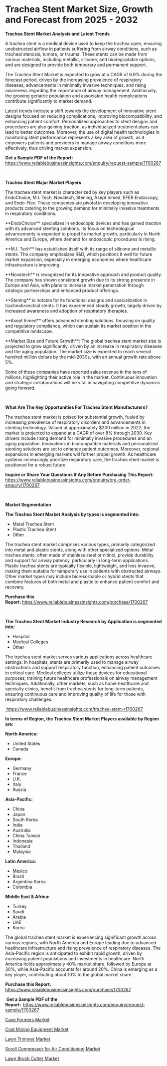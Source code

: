 <p><h1>Trachea Stent Market Size, Growth and Forecast from 2025 - 2032</h1></p><p><strong>Trachea Stent Market Analysis and Latest Trends</strong></p>
<p><p>A trachea stent is a medical device used to keep the trachea open, ensuring unobstructed airflow in patients suffering from airway conditions, such as tracheal stenosis, tumors, or trauma. These stents can be made from various materials, including metallic, silicone, and biodegradable options, and are designed to provide both temporary and permanent support.</p><p>The Trachea Stent Market is expected to grow at a CAGR of 6.9% during the forecast period, driven by the increasing prevalence of respiratory diseases, advancements in minimally invasive techniques, and rising awareness regarding the importance of airway management. Additionally, the growing geriatric population and associated health complications contribute significantly to market demand.</p><p>Latest trends indicate a shift towards the development of innovative stent designs focused on reducing complications, improving biocompatibility, and enhancing patient comfort. Personalized approaches to stent designs and procedures are also gaining traction, as individualized treatment plans can lead to better outcomes. Moreover, the use of digital health technologies in monitoring stent performance represents a key area of growth, as it empowers patients and providers to manage airway conditions more effectively, thus driving market expansion.</p></p>
<p><strong>Get a Sample PDF of the Report:&nbsp;</strong> <a href="https://www.reliablebusinessinsights.com/enquiry/request-sample/1700267?utm_campaign=3116&utm_medium=2&utm_source=Github&utm_content=ia&utm_term=27032025&utm_id=trachea-stent">https://www.reliablebusinessinsights.com/enquiry/request-sample/1700267</a></p>
<p>&nbsp;</p>
<p><strong>Trachea Stent Major Market Players</strong></p>
<p><p>The trachea stent market is characterized by key players such as EndoChoice, M.I. Tech, Novatech, Stening, Asept Inmed, EFER Endoscopy, and Endo-Flex. These companies are pivotal in developing innovative products catering to the growing demand for minimally invasive treatments in respiratory conditions. </p><p>**EndoChoice** specializes in endoscopic devices and has gained traction with its advanced stenting solutions. Its focus on technological advancements is expected to propel its market growth, particularly in North America and Europe, where demand for endoscopic procedures is rising.</p><p>**M.I. Tech** has established itself with its range of silicone and metallic stents. The company emphasizes R&D, which positions it well for future market expansion, especially in emerging economies where healthcare infrastructure is improving.</p><p>**Novatech** is recognized for its innovative approach and product quality. The company has shown consistent growth due to its strong presence in Europe and Asia, with plans to increase market penetration through strategic partnerships and enhanced product offerings.</p><p>**Stening** is notable for its functional designs and specialization in tracheobronchial stents. It has experienced steady growth, largely driven by increased awareness and adoption of respiratory therapies.</p><p>**Asept Inmed** offers advanced stenting solutions, focusing on quality and regulatory compliance, which can sustain its market position in the competitive landscape.</p><p>**Market Size and Future Growth**: The global trachea stent market size is projected to grow significantly, driven by an increase in respiratory diseases and the aging population. The market size is expected to reach several hundred million dollars by the mid-2030s, with an annual growth rate above 5%.</p><p>Some of these companies have reported sales revenue in the tens of millions, highlighting their active role in the market. Continuous innovation and strategic collaborations will be vital in navigating competitive dynamics going forward.</p></p>
<p>&nbsp;</p>
<p><strong>What Are The Key Opportunities For Trachea Stent Manufacturers?</strong></p>
<p><p>The trachea stent market is poised for substantial growth, fueled by increasing prevalence of respiratory disorders and advancements in stenting technology. Valued at approximately $200 million in 2022, the market is projected to expand at a CAGR of over 8% through 2030. Key drivers include rising demand for minimally invasive procedures and an aging population. Innovations in biocompatible materials and personalized stenting solutions are set to enhance patient outcomes. Moreover, regional expansions in emerging markets will further propel growth. As healthcare systems increasingly prioritize respiratory care, the trachea stent market is positioned for a robust future.</p></p>
<p><strong>Inquire or Share Your Questions If Any Before Purchasing This Report:</strong> <a href="https://www.reliablebusinessinsights.com/enquiry/pre-order-enquiry/1700267?utm_campaign=3116&utm_medium=2&utm_source=Github&utm_content=ia&utm_term=27032025&utm_id=trachea-stent">https://www.reliablebusinessinsights.com/enquiry/pre-order-enquiry/1700267</a></p>
<p>&nbsp;</p>
<p><strong>Market Segmentation</strong></p>
<p><strong>The Trachea Stent Market Analysis by types is segmented into:</strong></p>
<p><ul><li>Metal Trachea Stent</li><li>Plastic Trachea Stent</li><li>Other</li></ul></p>
<p><p>The trachea stent market comprises various types, primarily categorized into metal and plastic stents, along with other specialized options. Metal trachea stents, often made of stainless steel or nitinol, provide durability and support for airway patency, particularly in long-term applications. Plastic trachea stents are typically flexible, lightweight, and less invasive, making them suitable for temporary use in patients with obstructed airways. Other market types may include bioresorbable or hybrid stents that combine features of both metal and plastic to enhance patient comfort and recovery.</p></p>
<p><strong>Purchase this Report:&nbsp;</strong><a href="https://www.reliablebusinessinsights.com/purchase/1700267?utm_campaign=3116&utm_medium=2&utm_source=Github&utm_content=ia&utm_term=27032025&utm_id=trachea-stent">https://www.reliablebusinessinsights.com/purchase/1700267</a></p>
<p>&nbsp;</p>
<p><strong>The Trachea Stent Market Industry Research by Application is segmented into:</strong></p>
<p><ul><li>Hospital</li><li>Medical Colleges</li><li>Other</li></ul></p>
<p><p>The trachea stent market serves various applications across healthcare settings. In hospitals, stents are primarily used to manage airway obstructions and support respiratory function, enhancing patient outcomes in critical care. Medical colleges utilize these devices for educational purposes, training future healthcare professionals on airway management techniques. Additionally, other markets, such as home healthcare and specialty clinics, benefit from trachea stents for long-term patients, ensuring continuous care and improving quality of life for those with respiratory challenges.</p></p>
<p><a href="https://www.reliablebusinessinsights.com/trachea-stent-r1700267?utm_campaign=3116&utm_medium=2&utm_source=Github&utm_content=ia&utm_term=27032025&utm_id=trachea-stent">&nbsp;https://www.reliablebusinessinsights.com/trachea-stent-r1700267</a></p>
<p><strong>In terms of Region, the Trachea Stent Market Players available by Region are:</strong></p>
<p>
    <p> <strong> North America: </strong>
        <ul>
            <li>United States</li>
            <li>Canada</li>
        </ul>
        </p> 
    <p> <strong> Europe: </strong>
        <ul>
            <li>Germany</li>
            <li>France</li>
            <li>U.K.</li>
            <li>Italy</li>
            <li>Russia</li>
        </ul>
        </p> 
    <p> <strong> Asia-Pacific: </strong>
        <ul>
            <li>China</li>
            <li>Japan</li>
            <li>South Korea</li>
            <li>India</li>
            <li>Australia</li>
            <li>China Taiwan</li>
            <li>Indonesia</li>
            <li>Thailand</li>
            <li>Malaysia</li>
        </ul>
        </p> 
    <p> <strong> Latin America: </strong>
        <ul>
            <li>Mexico</li>
            <li>Brazil</li>
            <li>Argentina Korea</li>
            <li>Colombia</li>
        </ul>
        </p> 
    <p> <strong> Middle East & Africa: </strong>
        <ul>
            <li>Turkey</li>
            <li>Saudi</li>
            <li>Arabia</li>
            <li>UAE</li>
            <li>Korea</li>
        </ul>
    </p>
    </p>
<p><p>The global trachea stent market is experiencing significant growth across various regions, with North America and Europe leading due to advanced healthcare infrastructure and rising prevalence of respiratory diseases. The Asia-Pacific region is anticipated to exhibit rapid growth, driven by increasing patient populations and investments in healthcare. North America holds approximately 40% market share, followed by Europe at 30%, while Asia-Pacific accounts for around 20%. China is emerging as a key player, contributing about 10% to the global market share.</p></p>
<p><strong>Purchase this Report: </strong><a href="https://www.reliablebusinessinsights.com/purchase/1700267?utm_campaign=3116&utm_medium=2&utm_source=Github&utm_content=ia&utm_term=27032025&utm_id=trachea-stent">https://www.reliablebusinessinsights.com/purchase/1700267</a></p>
<p>&nbsp;<strong>Get a Sample PDF of the Report:&nbsp;&nbsp;</strong><a href="https://www.reliablebusinessinsights.com/enquiry/request-sample/1700267?utm_campaign=3116&utm_medium=2&utm_source=Github&utm_content=ia&utm_term=27032025&utm_id=trachea-stent">https://www.reliablebusinessinsights.com/enquiry/request-sample/1700267</a></p>
<p><strong></strong></p>
<p><p><a href="https://www.linkedin.com/pulse/case-formers-market-growth-forecast-109-cagr-from-2025-y5bxf?utm_campaign=3116&utm_medium=2&utm_source=Github&utm_content=ia&utm_term=27032025&utm_id=trachea-stent">Case Formers Market</a></p><p><a href="https://www.linkedin.com/pulse/latest-trend-analysis-coal-mining-equipment-market-suggests-fmduf?utm_campaign=3116&utm_medium=2&utm_source=Github&utm_content=ia&utm_term=27032025&utm_id=trachea-stent">Coal Mining Equipment Market</a></p><p><a href="https://www.linkedin.com/pulse/discovering-lawn-trimmermarkets-types-applications-geographies-n7que?utm_campaign=3116&utm_medium=2&utm_source=Github&utm_content=ia&utm_term=27032025&utm_id=trachea-stent">Lawn Trimmer Market</a></p><p><a href="https://www.linkedin.com/pulse/scroll-compressor-air-conditioning-market-innovations-trends-sinaf?utm_campaign=3116&utm_medium=2&utm_source=Github&utm_content=ia&utm_term=27032025&utm_id=trachea-stent">Scroll Compressor for Air Conditioning Market</a></p><p><a href="https://www.linkedin.com/pulse/market-dynamics-lawn-brush-cutter-projected-62-cagr-from-2025-vmc0e?utm_campaign=3116&utm_medium=2&utm_source=Github&utm_content=ia&utm_term=27032025&utm_id=trachea-stent">Lawn Brush Cutter Market</a></p></p>